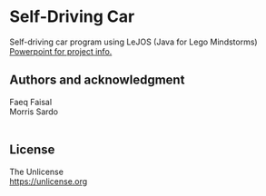 # Self-Driving Car

Self-driving car program using LeJOS (Java for Lego Mindstorms)
<br>
[Powerpoint for project info.](<https://rhul-my.sharepoint.com/:p:/r/personal/zlac318_live_rhul_ac_uk/Documents/Self-Driving%20Car%20Intro.pptx?d=w283a12212025447faf8af1d9827a945b&csf=1&web=1&e=fPXIBq>)



## Authors and acknowledgment
Faeq Faisal
<br>
Morris Sardo
<br>
<br>

## License
The Unlicense<br>
https://unlicense.org
